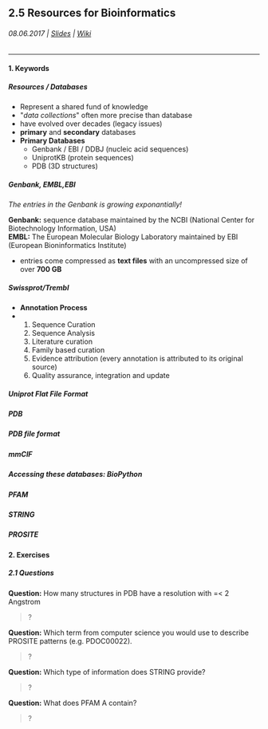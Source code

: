 ## 2.5 Resources for Bioinformatics

###### 08.06.2017 \| [Slides](https://www.rostlab.org/sites/default/files/fileadmin/teaching/SoSe17/PP1CS/20170608_PP1_resources.pdf) \| [Wiki](https://i12r-studfilesrv.informatik.tu-muenchen.de/sose17/pp4cs1/index.php/Resources_for_Biological_Informations_/_Formats)

---

#### 1. Keywords

##### Resources / Databases

* Represent a shared fund of knowledge
* "_data collections_" often more precise than database
* have evolved over decades \(legacy issues\)
* **primary** and **secondary** databases
* **Primary Databases**
  * Genbank / EBI / DDBJ \(nucleic acid sequences\)
  * UniprotKB \(protein sequences\)
  * PDB \(3D structures\)

##### Genbank, EMBL,EBI

_The entries in the Genbank is growing exponantially!_

**Genbank:** sequence database maintained by the NCBI \(National Center for Biotechnology Information, USA\)  
**EMBL:** The European Molecular Biology Laboratory maintained by EBI \(European Bioninformatics Institute\)

* entries come compressed as **text files** with an uncompressed size of over **700 GB**

##### Swissprot/Trembl

* **Annotation Process**
* 1. Sequence Curation
  2. Sequence Analysis
  3. Literature curation
  4. Family based curation
  5. Evidence attribution \(every annotation is attributed to its original source\)
  6. Quality assurance, integration and update

##### Uniprot Flat File Format

##### 

##### PDB

##### PDB file format

##### 

##### mmCIF

##### Accessing these databases: BioPython

##### 

##### PFAM

##### STRING

##### PROSITE

#### 2. Exercises

##### 2.1 Questions

**Question:** How many structures in PDB have a resolution with =&lt; 2 Angstrom

> ?

**Question:** Which term from computer science you would use to describe PROSITE patterns \(e.g. PDOC00022\).

> ?

**Question:** Which type of information does STRING provide?

> ?

**Question:** What does PFAM A contain?

> ?



